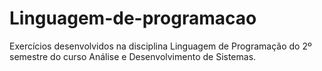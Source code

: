 # Linguagem-de-programacao

Exercícios desenvolvidos na disciplina Linguagem de Programação do 2º semestre do curso Análise e Desenvolvimento de Sistemas.
